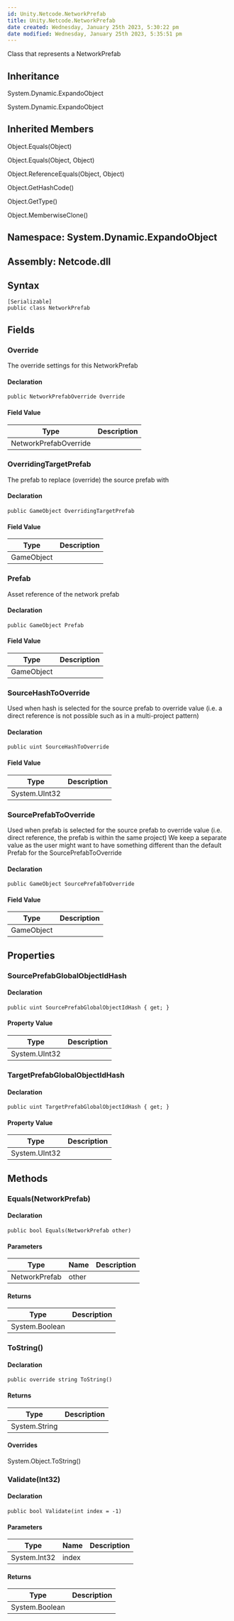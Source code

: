 ```yaml
---
id: Unity.Netcode.NetworkPrefab
title: Unity.Netcode.NetworkPrefab
date created: Wednesday, January 25th 2023, 5:30:22 pm
date modified: Wednesday, January 25th 2023, 5:35:51 pm
---
```


<div class="markdown level0 summary">

Class that represents a NetworkPrefab

</div>

<div class="markdown level0 conceptual">

</div>

<div class="inheritance">

## Inheritance

<div class="level0">

System.Dynamic.ExpandoObject

</div>

<div class="level1">

System.Dynamic.ExpandoObject

</div>

</div>

<div class="inheritedMembers">

## Inherited Members

<div>

Object.Equals(Object)

</div>

<div>

Object.Equals(Object, Object)

</div>

<div>

Object.ReferenceEquals(Object, Object)

</div>

<div>

Object.GetHashCode()

</div>

<div>

Object.GetType()

</div>

<div>

Object.MemberwiseClone()

</div>

</div>

## **Namespace**: System.Dynamic.ExpandoObject

## **Assembly**: Netcode.dll

## Syntax

``` lang-csharp
[Serializable]
public class NetworkPrefab
```

## Fields

### Override

<div class="markdown level1 summary">

The override settings for this NetworkPrefab

</div>

<div class="markdown level1 conceptual">

</div>

#### Declaration

``` lang-csharp
public NetworkPrefabOverride Override
```

#### Field Value

| Type                  | Description |
|-----------------------|-------------|
| NetworkPrefabOverride |             |

### OverridingTargetPrefab

<div class="markdown level1 summary">

The prefab to replace (override) the source prefab with

</div>

<div class="markdown level1 conceptual">

</div>

#### Declaration

``` lang-csharp
public GameObject OverridingTargetPrefab
```

#### Field Value

| Type       | Description |
|------------|-------------|
| GameObject |             |

### Prefab

<div class="markdown level1 summary">

Asset reference of the network prefab

</div>

<div class="markdown level1 conceptual">

</div>

#### Declaration

``` lang-csharp
public GameObject Prefab
```

#### Field Value

| Type       | Description |
|------------|-------------|
| GameObject |             |

### SourceHashToOverride

<div class="markdown level1 summary">

Used when hash is selected for the source prefab to override value (i.e. a direct reference is not possible such as in a multi-project pattern)

</div>

<div class="markdown level1 conceptual">

</div>

#### Declaration

``` lang-csharp
public uint SourceHashToOverride
```

#### Field Value

| Type          | Description |
|---------------|-------------|
| System.UInt32 |             |

### SourcePrefabToOverride

<div class="markdown level1 summary">

Used when prefab is selected for the source prefab to override value (i.e. direct reference, the prefab is within the same project) We keep a separate value as the user might want to have something different than the default Prefab for the SourcePrefabToOverride

</div>

<div class="markdown level1 conceptual">

</div>

#### Declaration

``` lang-csharp
public GameObject SourcePrefabToOverride
```

#### Field Value

| Type       | Description |
|------------|-------------|
| GameObject |             |

## Properties

### SourcePrefabGlobalObjectIdHash

<div class="markdown level1 summary">

</div>

<div class="markdown level1 conceptual">

</div>

#### Declaration

``` lang-csharp
public uint SourcePrefabGlobalObjectIdHash { get; }
```

#### Property Value

| Type          | Description |
|---------------|-------------|
| System.UInt32 |             |

### TargetPrefabGlobalObjectIdHash

<div class="markdown level1 summary">

</div>

<div class="markdown level1 conceptual">

</div>

#### Declaration

``` lang-csharp
public uint TargetPrefabGlobalObjectIdHash { get; }
```

#### Property Value

| Type          | Description |
|---------------|-------------|
| System.UInt32 |             |

## Methods

### Equals(NetworkPrefab)

<div class="markdown level1 summary">

</div>

<div class="markdown level1 conceptual">

</div>

#### Declaration

``` lang-csharp
public bool Equals(NetworkPrefab other)
```

#### Parameters

| Type          | Name  | Description |
|---------------|-------|-------------|
| NetworkPrefab | other |             |

#### Returns

| Type           | Description |
|----------------|-------------|
| System.Boolean |             |

### ToString()

<div class="markdown level1 summary">

</div>

<div class="markdown level1 conceptual">

</div>

#### Declaration

``` lang-csharp
public override string ToString()
```

#### Returns

| Type          | Description |
|---------------|-------------|
| System.String |             |

#### Overrides

<div>

System.Object.ToString()

</div>

### Validate(Int32)

<div class="markdown level1 summary">

</div>

<div class="markdown level1 conceptual">

</div>

#### Declaration

``` lang-csharp
public bool Validate(int index = -1)
```

#### Parameters

| Type         | Name  | Description |
|--------------|-------|-------------|
| System.Int32 | index |             |

#### Returns

| Type           | Description |
|----------------|-------------|
| System.Boolean |             |

